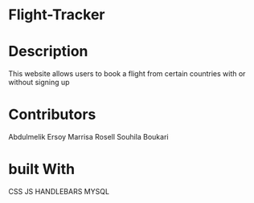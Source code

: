# Flight-Tracker

# Description
This website allows users to book a flight from certain countries with or without signing up 

# Contributors
Abdulmelik Ersoy
Marrisa Rosell
Souhila Boukari

# built With
CSS
JS
HANDLEBARS
MYSQL
